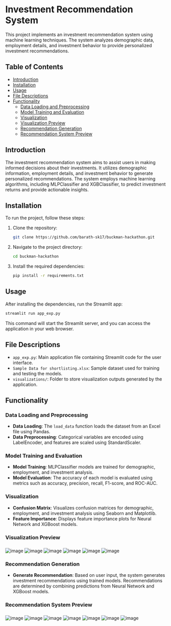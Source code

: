 # Investment Recommendation System

This project implements an investment recommendation system using machine learning techniques. The system analyzes demographic data, employment details, and investment behavior to provide personalized investment recommendations.

## Table of Contents

- [Introduction](#introduction)
- [Installation](#installation)
- [Usage](#usage)
- [File Descriptions](#file-descriptions)
- [Functionality](#functionality)
  - [Data Loading and Preprocessing](#data-loading-and-preprocessing)
  - [Model Training and Evaluation](#model-training-and-evaluation)
  - [Visualization](#visualization)
  - [Visualization Preview](#visualization-preview)
  - [Recommendation Generation](#recommendation-generation)
  - [Recommendation System Preview](#recommendation-system-preview)

## Introduction

The investment recommendation system aims to assist users in making informed decisions about their investments. It utilizes demographic information, employment details, and investment behavior to generate personalized recommendations. The system employs machine learning algorithms, including MLPClassifier and XGBClassifier, to predict investment returns and provide actionable insights.

## Installation

To run the project, follow these steps:

1. Clone the repository:

   ```bash
   git clone https://github.com/barath-sk17/buckman-hackathon.git
   ```

2. Navigate to the project directory:

   ```bash
   cd buckman-hackathon
   ```

3. Install the required dependencies:

   ```bash
   pip install -r requirements.txt
   ```

## Usage

After installing the dependencies, run the Streamlit app:

```bash
streamlit run app_exp.py
```

This command will start the Streamlit server, and you can access the application in your web browser.

## File Descriptions

- `app_exp.py`: Main application file containing Streamlit code for the user interface.
- `Sample Data for shortlisting.xlsx`: Sample dataset used for training and testing the models.
- `visualizations/`: Folder to store visualization outputs generated by the application.

## Functionality

### Data Loading and Preprocessing

- **Data Loading**: The `load_data` function loads the dataset from an Excel file using Pandas.
- **Data Preprocessing**: Categorical variables are encoded using LabelEncoder, and features are scaled using StandardScaler.

### Model Training and Evaluation

- **Model Training**: MLPClassifier models are trained for demographic, employment, and investment analysis.
- **Model Evaluation**: The accuracy of each model is evaluated using metrics such as accuracy, precision, recall, F1-score, and ROC-AUC.

### Visualization

- **Confusion Matrix**: Visualizes confusion matrices for demographic, employment, and investment analysis using Seaborn and Matplotlib.
- **Feature Importance**: Displays feature importance plots for Neural Network and XGBoost models.



### Visualization Preview
###
![image](https://github.com/barath-sk17/buckman-hackathon/assets/127032804/ad1f1c8e-bd4c-450b-80f3-3793a1a1a7c2)
![image](https://github.com/barath-sk17/buckman-hackathon/assets/127032804/d19da423-9ce4-48f1-a7bd-a58860afd40a)
![image](https://github.com/barath-sk17/buckman-hackathon/assets/127032804/ccfa22c2-9f49-47a0-9cdf-1c934ee715a5)
![image](https://github.com/barath-sk17/buckman-hackathon/assets/127032804/c22ba960-4117-4446-822d-35db56dc24e5)
![image](https://github.com/barath-sk17/buckman-hackathon/assets/127032804/3b30929d-a0ce-4eed-a33e-5127116cbfa6)
![image](https://github.com/barath-sk17/buckman-hackathon/assets/127032804/1dbac0d3-1aae-4710-9ba5-951155404f7e)



### Recommendation Generation

- **Generate Recommendation**: Based on user input, the system generates investment recommendations using trained models. Recommendations are determined by combining predictions from Neural Network and XGBoost models.




### Recommendation System Preview
###
![image](https://github.com/barath-sk17/buckman-hackathon/assets/127032804/5b411e03-83f9-4ae2-9aa1-bdafc8dab435)
![image](https://github.com/barath-sk17/buckman-hackathon/assets/127032804/3e4ee1a4-0a11-42a9-931a-ef89f6990f31)
![image](https://github.com/barath-sk17/buckman-hackathon/assets/127032804/63eb6f9f-07c8-4fc2-9254-000d440df51f)
![image](https://github.com/barath-sk17/buckman-hackathon/assets/127032804/417e7c1f-d738-4ac4-a869-b14503486a9c)
![image](https://github.com/barath-sk17/buckman-hackathon/assets/127032804/fd6011bd-31f4-476a-9a64-260387133dba)
![image](https://github.com/barath-sk17/buckman-hackathon/assets/127032804/8ef54715-e701-4e58-8007-736a193a3b0f)
![image](https://github.com/barath-sk17/buckman-hackathon/assets/127032804/6c089862-421c-4f19-a0c9-60608edabb54)

